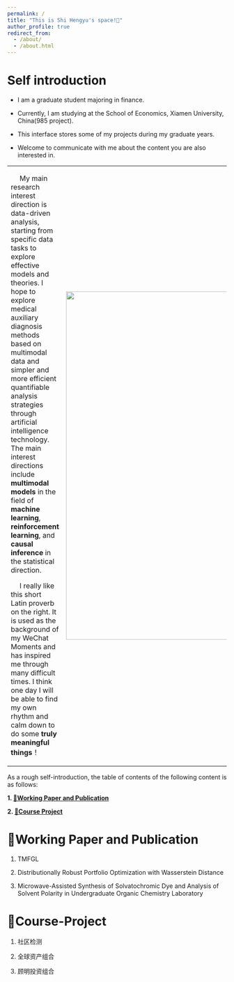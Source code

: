 ```yaml
---
permalink: /
title: "This is Shi Hengyu's space!👋"
author_profile: true
redirect_from: 
  - /about/
  - /about.html
---
```


# Self introduction  

- I am a graduate student majoring in finance.

- Currently, I am studying at the School of Economics, Xiamen University, China(985 project).

- This interface stores some of my projects during my graduate years.

- Welcome to communicate with me about the content you are also interested in.

<table>
  <tr>
    <td>
   
&emsp; My main research interest direction is data-driven analysis, starting from specific data tasks to explore effective models and theories. I hope to explore medical auxiliary diagnosis methods based on multimodal data and simpler and more efficient quantifiable analysis strategies through artificial intelligence technology. The main interest directions include **multimodal models** in the field of **machine learning**, **reinforcement learning**, and **causal inference** in the statistical direction.

&emsp; I really like this short Latin proverb on the right. It is used as the background of my WeChat Moments and has inspired me through many difficult times. I think one day I will be able to find my own rhythm and calm down to do some **truly meaningful things**！
    </td>
    <td align="center">
     <img src="https://github.com/user-attachments/assets/3cb18d53-5f69-4803-b6b2-8e33482efbe3" width="800px">
    </td>
  </tr>
</table>

As a rough self-introduction, the table of contents of the following content is as follows:

**1. [🫡Working Paper and Publication](#working-paper-and-publication)**

**2. [📝Course Project](#course-project)**


# 🫡Working Paper and Publication

1. TMFGL



2. Distributionally Robust Portfolio Optimization with Wasserstein Distance



3. Microwave-Assisted Synthesis of Solvatochromic Dye and Analysis of Solvent Polarity in Undergraduate Organic Chemistry Laboratory



# 📝Course-Project

1. 社区检测




2. 全球资产组合




3. 顾明投资组合




